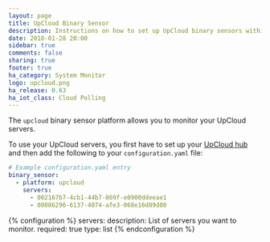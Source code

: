 ```yaml
---
layout: page
title: UpCloud Binary Sensor
description: Instructions on how to set up UpCloud binary sensors within Home Assistant.
date: 2018-01-28 20:00
sidebar: true
comments: false
sharing: true
footer: true
ha_category: System Monitor
logo: upcloud.png
ha_release: 0.63
ha_iot_class: Cloud Polling
---
```


The `upcloud` binary sensor platform allows you to monitor your UpCloud servers.

To use your UpCloud servers, you first have to set up your [UpCloud hub](/components/upcloud/) and then add the following to your `configuration.yaml` file:

```yaml
# Example configuration.yaml entry
binary_sensor:
  - platform: upcloud
    servers:
      - 002167b7-4cb1-44b7-869f-e0900ddeeae1
      - 00886296-6137-4074-afe3-068e16d89d00
```

{% configuration %}
servers:
  description: List of servers you want to monitor.
  required: true
  type: list
{% endconfiguration %}
